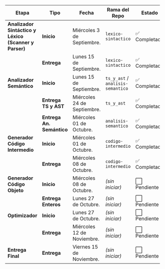 | Etapa | Tipo | Fecha | Rama del Repo | Estado |
|--------|------|--------|----------------|--------|
| **Analizador Sintáctico y Léxico (Scanner y Parser)** | **Inicio** | Miércoles 3 de Septiembre. | `lexico-sintactico` | ✅ Completado |
|  | **Entrega** | Lunes 15 de Septiembre. | `lexico-sintactico` | ✅ Completado |
| **Analizador Semántico** | **Inicio** | Lunes 15 de Septiembre. | `ts_y_ast` / `analisis-semantico` | ✅ Completado |
|  | **Entrega TS y AST** | Miércoles 24 de Septiembre. | `ts_y_ast` | ✅ Completado |
|  | **Entrega An. Semántico** | Miércoles 01 de Octubre. | `analisis-semantico` | ✅ Completado |
| **Generador Código Intermedio** | **Inicio** | Miércoles 01 de Octubre. | `codigo-intermedio` | ✅ Completado |
|  | **Entrega** | Miércoles 08 de Octubre. | `codigo-intermedio` | ✅ Completado |
| **Generador Código Objeto** | **Inicio** | Miércoles 08 de Octubre. | *(sin iniciar)* | ⬜ Pendiente |
|  | **Entrega Enteros** | Lunes 27 de Octubre. | *(sin iniciar)* | ⬜ Pendiente |
| **Optimizador** | **Inicio** | Lunes 27 de Octubre. | *(sin iniciar)* | ⬜ Pendiente |
|  | **Entrega** | Miércoles 12 de Noviembre. | *(sin iniciar)* | ⬜ Pendiente |
| **Entrega Final** | **Entrega** | Viernes 15 de Noviembre. | *(sin iniciar)* | ⬜ Pendiente |
